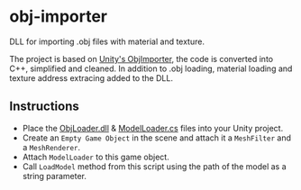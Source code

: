 # obj-importer
DLL for importing .obj files with material and texture.

The project is based on [Unity's ObjImporter](http://wiki.unity3d.com/index.php/ObjImporter), the code is converted into C++, simplified and cleaned.
In addition to .obj loading, material loading and texture address extracing added to the DLL. 

## Instructions
- Place the [ObjLoader.dll](https://github.com/srcnalt/obj-importer/blob/master/Build/ObjImporter.dll) & [ModelLoader.cs](https://github.com/srcnalt/obj-importer/blob/master/Loader/ModelLoader.cs) files into your Unity project.
- Create an `Empty Game Object` in the scene and attach it a `MeshFilter` and a `MeshRenderer`.
- Attach `ModelLoader` to this game object.
- Call `LoadModel` method from this script using the path of the model as a string parameter.
